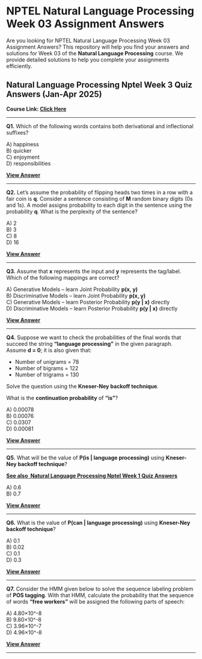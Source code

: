 # NPTEL Natural Language Processing Week 03 Assignment Answers

Are you looking for NPTEL Natural Language Processing Week 03 Assignment Answers? This repository will help you find your answers and solutions for Week 03 of the **Natural Language Processing** course. We provide detailed solutions to help you complete your assignments efficiently.

## Natural Language Processing Nptel Week 3 Quiz Answers (Jan-Apr 2025)

**Course Link: [**Click Here**](https://onlinecourses.nptel.ac.in/noc25_cs51/course)**

***

**Q1.** Which of the following words contains both derivational and inflectional suffixes?

A) happiness\
B) quicker\
C) enjoyment\
D) responsibilities

[**View Answer**](https://my.progiez.com/courses/natural-language-processing-nptel-answers/)

***

**Q2.** Let’s assume the probability of flipping heads two times in a row with a fair coin is **q**. Consider a sentence consisting of **M** random binary digits (0s and 1s). A model assigns probability to each digit in the sentence using the probability **q**. What is the perplexity of the sentence?

A) 2\
B) 3\
C) 8\
D) 16

[**View Answer**](https://my.progiez.com/courses/natural-language-processing-nptel-answers/)

***

**Q3.** Assume that **x** represents the input and **y** represents the tag/label. Which of the following mappings are correct?

A) Generative Models – learn Joint Probability **p(x, y)**\
B) Discriminative Models – learn Joint Probability **p(x, y)**\
C) Generative Models – learn Posterior Probability **p(y | x)** directly\
D) Discriminative Models – learn Posterior Probability **p(y | x)** directly

[**View Answer**](https://my.progiez.com/courses/natural-language-processing-nptel-answers/)

***

**Q4.** Suppose we want to check the probabilities of the final words that succeed the string **“language processing”** in the given paragraph. Assume **d = 0**; it is also given that:

- Number of unigrams = 78
- Number of bigrams = 122
- Number of trigrams = 130

Solve the question using the **Kneser-Ney backoff technique**.

What is the **continuation probability** of **“is”**?

A) 0.00078\
B) 0.00076\
C) 0.0307\
D) 0.00081

[**View Answer**](https://my.progiez.com/courses/natural-language-processing-nptel-answers/)

***

**Q5.** What will be the value of **P(is | language processing)** using **Kneser-Ney backoff technique**?

[****See also**  **Natural Language Processing Nptel Week 1 Quiz Answers****](https://progiez.com/natural-language-processing-nptel-week-1-quiz-answers)

A) 0.6\
B) 0.7

[**View Answer**](https://my.progiez.com/courses/natural-language-processing-nptel-answers/)

***

**Q6.** What is the value of **P(can | language processing)** using **Kneser-Ney backoff technique**?

A) 0.1\
B) 0.02\
C) 0.1\
D) 0.3

[**View Answer**](https://my.progiez.com/courses/natural-language-processing-nptel-answers/)

***

**Q7.** Consider the HMM given below to solve the sequence labeling problem of **POS tagging**. With that HMM, calculate the probability that the sequence of words **“free workers”** will be assigned the following parts of speech:

A) 4.80×10^-8\
B) 9.80×10^-8\
C) 3.96×10^-7\
D) 4.96×10^-8

[**View Answer**](https://my.progiez.com/courses/natural-language-processing-nptel-answers/)

***
